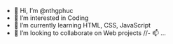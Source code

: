 - 👋 Hi, I’m @nthgphuc
- 👀 I’m interested in Coding
- 🌱 I’m currently learning HTML, CSS, JavaScript
- 💞️ I’m looking to collaborate on Web projects
//- 📫 ...

<!---
nthgphuc/nthgphuc is a ✨ special ✨ repository because its `README.md` (this file) appears on your GitHub profile.
You can click the Preview link to take a look at your changes.
--->
